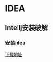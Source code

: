 

#  IDEA
## Intellj安装破解

### 安装idea
[下载地址](https://download.jetbrains.com/idea/ideaIU-2019.2.4.exe)

